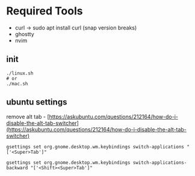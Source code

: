 # Required Tools

- curl -> sudo apt install curl (snap version breaks)
- ghostty
- nvim

## init

```
./linux.sh
# or 
./mac.sh
```

## ubuntu settings

remove alt tab - [https://askubuntu.com/questions/212164/how-do-i-disable-the-alt-tab-switcher](https://askubuntu.com/questions/212164/how-do-i-disable-the-alt-tab-switcher)

`gsettings set org.gnome.desktop.wm.keybindings switch-applications "['<Super>Tab']"`

`gsettings set org.gnome.desktop.wm.keybindings switch-applications-backward "['<Shift><Super>Tab']"`
